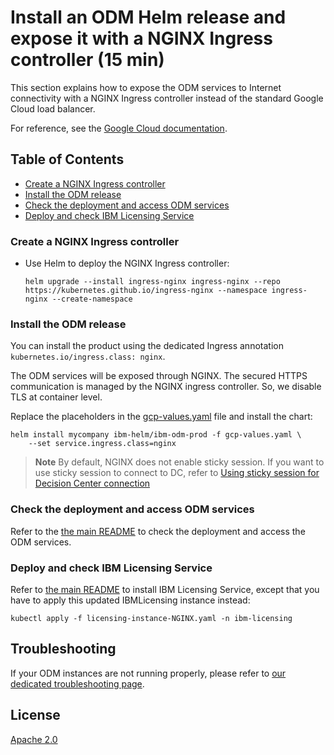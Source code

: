 # Install an ODM Helm release and expose it with a NGINX Ingress controller (15 min)

This section explains how to expose the ODM services to Internet connectivity with a NGINX Ingress controller instead of the standard Google Cloud load balancer.

For reference, see the [Google Cloud documentation](https://cloud.google.com/community/tutorials/nginx-ingress-gke).

## Table of Contents

<!-- TOC -->

- [Create a NGINX Ingress controller](#create-a-nginx-ingress-controller)
- [Install the ODM release](#install-the-odm-release)
- [Check the deployment and access ODM services](#check-the-deployment-and-access-odm-services)
- [Deploy and check IBM Licensing Service](#deploy-and-check-ibm-licensing-service)

<!-- /TOC -->

### Create a NGINX Ingress controller

- Use Helm to deploy the NGINX Ingress controller:

  ```shell
  helm upgrade --install ingress-nginx ingress-nginx --repo https://kubernetes.github.io/ingress-nginx --namespace ingress-nginx --create-namespace
  ```

### Install the ODM release

You can install the product using the dedicated Ingress annotation `kubernetes.io/ingress.class: nginx`.

The ODM services will be exposed through NGINX.
The secured HTTPS communication is managed by the NGINX ingress controller. So, we disable TLS at container level.

Replace the placeholders in the [gcp-values.yaml](./gcp-values.yaml) file and install the chart:

```shell
helm install mycompany ibm-helm/ibm-odm-prod -f gcp-values.yaml \
    --set service.ingress.class=nginx
```

> **Note**
> By default, NGINX does not enable sticky session. If you want to use sticky session to connect to DC, refer to [Using sticky session for Decision Center connection](../../contrib/sticky-session/README.md)

### Check the deployment and access ODM services

Refer to the [the main README](README.md#check-the-topology) to check the deployment and access the ODM services.

### Deploy and check IBM Licensing Service

Refer to [the main README](README.md#check-the-topology) to install IBM Licensing Service, except that you have to apply this updated IBMLicensing instance instead:

```shell
kubectl apply -f licensing-instance-NGINX.yaml -n ibm-licensing
```

## Troubleshooting

If your ODM instances are not running properly, please refer to [our dedicated troubleshooting page](https://www.ibm.com/docs/en/odm/9.5.0?topic=950-troubleshooting-support).

## License

[Apache 2.0](/LICENSE)
